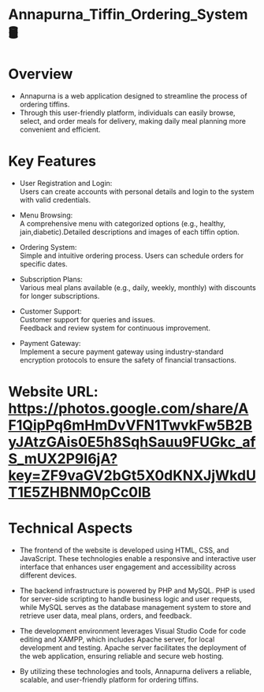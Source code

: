 # Annapurna_Tiffin_Ordering_System 🛢

# Overview
* Annapurna is a web application designed to streamline the process of ordering tiffins.
* Through this user-friendly platform, individuals can easily browse, select, and order meals for delivery, making daily meal planning more convenient and efficient.

# Key Features 
* User Registration and Login:
<br>Users can create accounts with personal details and login to the system with valid credentials.

* Menu Browsing:
<br>A comprehensive menu with categorized options (e.g., healthy, jain,diabetic).Detailed descriptions and images of each tiffin option.

* Ordering System:
<br>Simple and intuitive ordering process. Users can schedule orders for specific dates. 

* Subscription Plans:
<br>Various meal plans available (e.g., daily, weekly, monthly) with discounts for longer subscriptions.

* Customer Support:
<br>Customer support for queries and issues.
<br>Feedback and review system for continuous improvement.

* Payment Gateway:
<br>Implement a secure payment gateway using industry-standard encryption protocols to ensure the safety of financial transactions.

# Website URL: https://photos.google.com/share/AF1QipPq6mHmDvVFN1TwvkFw5B2ByJAtzGAis0E5h8SqhSauu9FUGkc_afS_mUX2P9I6jA?key=ZF9vaGV2bGt5X0dKNXJjWkdUT1E5ZHBNM0pCc0lB

# Technical Aspects
* The frontend of the website is developed using HTML, CSS, and JavaScript. These technologies enable a responsive and interactive user interface that enhances user engagement and accessibility across different devices.
  
* The backend infrastructure is powered by PHP and MySQL. PHP is used for server-side scripting to handle business logic and user requests, while MySQL serves as the database management system to store and retrieve user data, meal plans, orders, and feedback.

* The development environment leverages Visual Studio Code for code editing and XAMPP, which includes Apache server, for local development and testing. Apache server facilitates the deployment of the web application, ensuring reliable and secure web hosting.

* By utilizing these technologies and tools, Annapurna delivers a reliable, scalable, and user-friendly platform for ordering tiffins.
